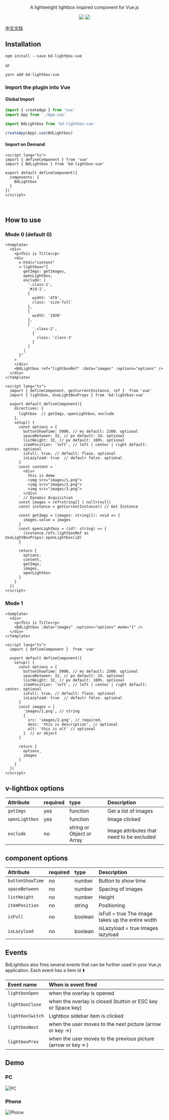<p align="center">A lightweight lightbox inspired component for Vue.js</p>
<p align="center">
  <a href="https://www.npmjs.com/package/bd-lightbox-vue"><img src="https://img.shields.io/npm/v/bd-lightbox-vue"/></a>
  <a href="https://github.com/BianTan/bd-lightbox-vue/blob/main/LICENSE.md"><img src="https://img.shields.io/npm/l/bd-lightbox-vue"/></a>
</p>
<a href="https://github.com/BianTan/bd-lightbox-vue/blob/master/README_zh.md" target="_blank">中文文档</a>

## Installation 
```
npm install --save bd-lightbox-vue
```
or
```
yarn add bd-lightbox-vue
```

### Import the plugin into Vue
#### Global Import  
```js
import { createApp } from 'vue'
import App from './App.vue'

import BdLightbox from 'bd-lightbox-vue'

createApp(App).use(BdLightbox)
```
#### Import on Demand 
```vue
<script lang="ts">
import { defineComponent } from 'vue'
import { BdLightbox } from 'bd-lightbox-vue'

export default defineComponent({
  components: {
    BdLightbox
  }
})
</script>

```
<br>

## How to use 
### Mode 0 (default 0) 
```vue
<template>
  <div>
    <p>This is Title</p>
    <div
      v-html="content"
      v-lightbox="{
        getImgs: getImages,
        openLightbox,
        exclude: [
          '.class-1',
          '#id-1',
          {
            width: '479',
            class: 'size-full'
          },
          {
            width: '1920'
          },
          [
            '.class-2',
            {
              class: 'class-3'
            }
          ]
        ]
      }"
    >
    </div>
    <BdLightbox ref="lightboxRef" :data="images" :options="options" />
  </div>
</template>

<script lang="ts">
  import { defineComponent, getCurrentInstance, ref }  from 'vue'
  import { lightbox, UseLightBoxProps } from 'bd-lightbox-vue'

  export default defineComponent({
    directives: {
      lightbox  // getImgs、openLightbox、exclude
    },
    setup() {
      const options = {
        buttonShowTime: 5000, // ms default: 2300. optional
        spaceBetween: 32, // px default: 24. optional
        listHeight: 32, // px default: 100%. optional
        itemPosition: 'left', // left | center | right default: center. optional
        isFull: true, // default: flase. optional
        isLazyload: true  // defaulr false. optional
      }
      const content = `
        <div>
          this is demo
          <img src="images/1.png">
          <img src="images/2.png">
          <img src="images/3.png">
        </div>
      ` // Dynamic Acquisition
      const images = ref<string[] | null>(null)
      const instance = getCurrentInstance() // Get Instance

      const getImgs = (images: string[]): void => {
        images.value = images
      }
      const openLightbox = (id?: string) => {
        (instance.refs.lightboxRef as UseLightBoxProps).openLightbox(id)
      }

      return {
        options,
        content,
        getImgs,
        images,
        openLightbox
      }
    }
  })
</script>

```

### Mode 1 
```vue
<template>
  <div>
    <p>This is Title</p>
    <BdLightbox :data="images" :options="options" mode="1" />
  </div>
</template>

<script lang="ts">
  import { defineComponent }  from 'vue'

  export default defineComponent({
    setup() {
      const options = {
        buttonShowTime: 5000, // ms default: 2300. optional
        spaceBetween: 32, // px default: 24. optional
        listHeight: 32, // px default: 100%. optional
        itemPosition: 'left', // left | center | right default: center. optional
        isFull: true, // default: flase. optional
        isLazyload: true  // defaulr false. optional
      }
      const images = [
        'images/1.png', // string
        {
          src: 'images/2.png', // required,
          desc: 'this is description', // optional
          alt: 'this is alt' // optional
        }  // or object
      ]

      return {
        options,
        images
      }
    }
  })
</script>

```

## v-lightbox options
| Attribute | required | type | Description |
|:------| :------ | :------ | :------ |
| `getImgs` | yes | function | Get a list of images |
| `openLightbox` | yes | function  | Image clicked |
| `exclude` | no | string or Object or Array | Image attributes that need to be excluded |

## component options
| Attribute | required | type | Description |
|:------| :------ | :------ | :------ |
| `buttonShowTime` | no | number | Button to show time |
| `spaceBetween` | no | number  | Spacing of images |
| `listHeight` | no | number | Height |
| `itemPosition` | no | string | Positioning |
| `isFull` | no | boolean | isFull = true The image takes up the entire width |
| `isLazyload` | no | boolean | isLazyload = true Images lazyload |

## Events

BdLightbox also fires several events that can be further used in your Vue.js application. 
Each event has a item id ⬇️  

| Event name | When is event fired |
|:------| :------ |
| `lightboxOpen` | when the overlay is opened |
| `lightboxClose` | when the overlay is closed (button or ESC key or Space key) |
| `lightboxSwitch` | Lightbox sidebar item is clicked |
| `lightboxNext` | when the user moves to the next picture (arrow or key →) |
| `lightboxPrev` | when the user moves to the previous picture (arrow or key ←) |

## Demo  
### PC 

![PC](https://github.com/BianTan/vok-vue3/raw/main/images/lightbox_pc.png)

### Phone 

![Phone](https://github.com/BianTan/vok-vue3/raw/main/images/lightbox_phone.png)
